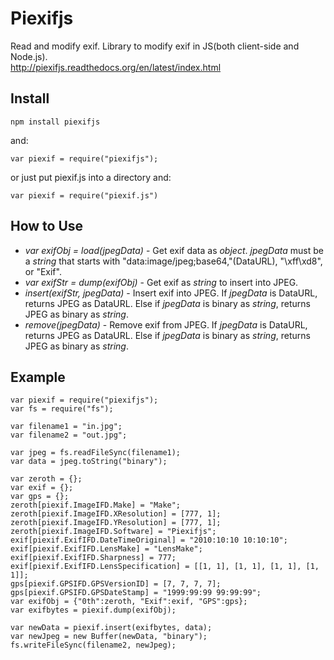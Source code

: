 # Piexifjs


Read and modify exif. Library to modify exif in JS(both client-side and Node.js).  
<http://piexifjs.readthedocs.org/en/latest/index.html>

## Install

    npm install piexifjs

and:

    var piexif = require("piexifjs");

or just put piexif.js into a directory and:

    var piexif = require("piexif.js")

## How to Use

- *var exifObj = load(jpegData)* - Get exif data as *object*. *jpegData* must be a *string* that starts with "data:image/jpeg;base64,"(DataURL), "\\xff\\xd8", or "Exif".
- *var exifStr = dump(exifObj)* - Get exif as *string* to insert into JPEG.
- *insert(exifStr, jpegData)* - Insert exif into JPEG. If *jpegData* is DataURL, returns JPEG as DataURL. Else if *jpegData* is binary as *string*, returns JPEG as binary as *string*.
- *remove(jpegData)* - Remove exif from JPEG. If *jpegData* is DataURL, returns JPEG as DataURL. Else if *jpegData* is binary as *string*, returns JPEG as binary as *string*.

## Example

    var piexif = require("piexifjs");
    var fs = require("fs");

    var filename1 = "in.jpg";
    var filename2 = "out.jpg";

    var jpeg = fs.readFileSync(filename1);
    var data = jpeg.toString("binary");

    var zeroth = {};
    var exif = {};
    var gps = {};
    zeroth[piexif.ImageIFD.Make] = "Make";
    zeroth[piexif.ImageIFD.XResolution] = [777, 1];
    zeroth[piexif.ImageIFD.YResolution] = [777, 1];
    zeroth[piexif.ImageIFD.Software] = "Piexifjs";
    exif[piexif.ExifIFD.DateTimeOriginal] = "2010:10:10 10:10:10";
    exif[piexif.ExifIFD.LensMake] = "LensMake";
    exif[piexif.ExifIFD.Sharpness] = 777;
    exif[piexif.ExifIFD.LensSpecification] = [[1, 1], [1, 1], [1, 1], [1, 1]];
    gps[piexif.GPSIFD.GPSVersionID] = [7, 7, 7, 7];
    gps[piexif.GPSIFD.GPSDateStamp] = "1999:99:99 99:99:99";
    var exifObj = {"0th":zeroth, "Exif":exif, "GPS":gps};
    var exifbytes = piexif.dump(exifObj);

    var newData = piexif.insert(exifbytes, data);
    var newJpeg = new Buffer(newData, "binary");
    fs.writeFileSync(filename2, newJpeg);
